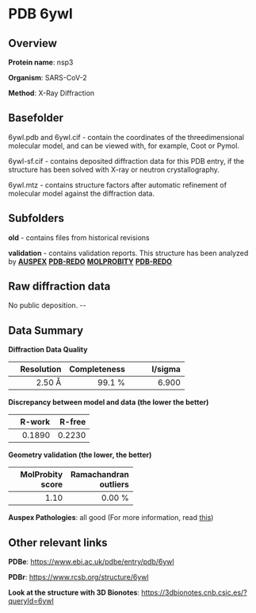 # PDB 6ywl

## Overview

**Protein name**: nsp3

**Organism**: SARS-CoV-2

**Method**: X-Ray Diffraction

## Basefolder

6ywl.pdb and 6ywl.cif - contain the coordinates of the threedimensional molecular model, and can be viewed with, for example, Coot or Pymol.

6ywl-sf.cif - contains deposited diffraction data for this PDB entry, if the structure has been solved with X-ray or neutron crystallography.

6ywl.mtz - contains structure factors after automatic refinement of molecular model against the diffraction data.

## Subfolders



**old** - contains files from historical revisions

**validation** - contains validation reports. This structure has been analyzed by [**AUSPEX**](https://github.com/thorn-lab/coronavirus_structural_task_force/tree/master/pdb/nsp3/SARS-CoV-2/6ywl/validation/auspex) [**PDB-REDO**](https://github.com/thorn-lab/coronavirus_structural_task_force/tree/master/pdb/nsp3/SARS-CoV-2/6ywl/validation/pdb-redo) [**MOLPROBITY**](https://github.com/thorn-lab/coronavirus_structural_task_force/tree/master/pdb/nsp3/SARS-CoV-2/6ywl/validation/molprobity) [**PDB-REDO**](https://github.com/thorn-lab/coronavirus_structural_task_force/blob/master/pdb/nsp3/SARS-CoV-2/6ywl/validation/Xtriage_output.log) 

## Raw diffraction data

No public deposition. --<br> 

## Data Summary
**Diffraction Data Quality**

|   | Resolution | Completeness| I/sigma |
|---|-------------:|----------------:|--------------:|
|   |2.50 Å|99.1  %|<img width=50/>6.900|

**Discrepancy between model and data (the lower the better)**

|   | **R-work**| **R-free**   
|---|-------------:|----------------:|           
||  0.1890|  0.2230|

**Geometry validation (the lower, the better)**

|   |**MolProbity<br>score**| **Ramachandran<br>outliers** 
|---|-------------:|----------------:|
||  1.10|  0.00 %|

**Auspex Pathologies**: all good (For more information, read [this](https://github.com/thorn-lab/coronavirus_structural_task_force/blob/master/pdb/nsp3/SARS-CoV-2/6ywl/validation/auspex/6ywl_auspex_comments.txt))

 



## Other relevant links 
**PDBe**:  https://www.ebi.ac.uk/pdbe/entry/pdb/6ywl
 
**PDBr**: https://www.rcsb.org/structure/6ywl 

**Look at the structure with 3D Bionotes**: https://3dbionotes.cnb.csic.es/?queryId=6ywl

